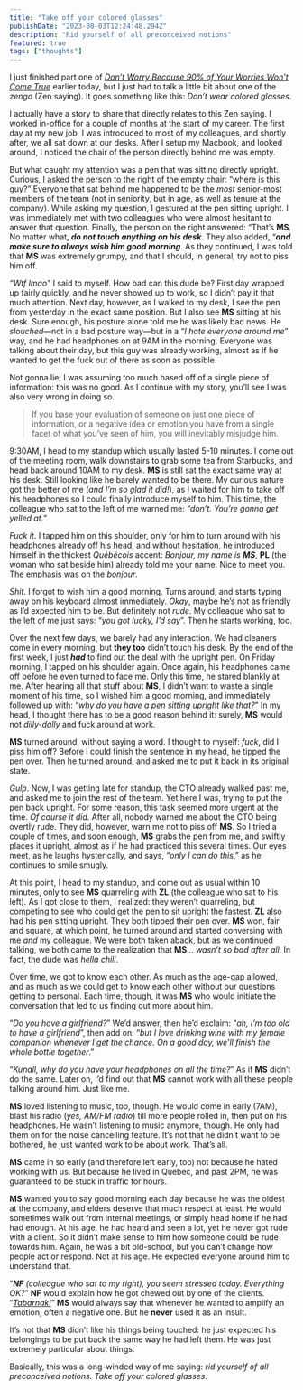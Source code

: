 ```yaml
---
title: "Take off your colored glasses"
publishDate: "2023-08-03T12:24:48.294Z"
description: "Rid yourself of all preconceived notions"
featured: true
tags: ["thoughts"]
---
```


I just finished part one of
[_Don’t Worry Because 90% of Your Worries Won’t Come True_](https://literal.club/book/shunmyo-masuno-dont-worry-because-90percent-of-your-worries-wont-come-true-idmmd)
earlier today, but I just had to talk a little bit about one of the _zengo_ (Zen
saying). It goes something like this: _Don’t wear colored glasses_.

I actually have a story to share that directly relates to this Zen saying. I
worked in-office for a couple of months at the start of my career. The first day
at my new job, I was introduced to most of my colleagues, and shortly after, we
all sat down at our desks. After I setup my Macbook, and looked around, I
noticed the chair of the person directly behind me was empty.

But what caught my attention was a pen that was sitting directly upright.
Curious, I asked the person to the right of the empty chair: “where is this
guy?” Everyone that sat behind me happened to be the _most_ senior-most members
of the team (not in seniority, but in age, as well as tenure at the company).
While asking my question, I gestured at the pen sitting upright. I was
immediately met with two colleagues who were almost hesitant to answer that
question. Finally, the person on the right answered: “That’s **MS**. No matter
what, _**do not touch anything on his desk**_. They also added, “_**and make
sure to always wish him good morning**_. As they continued, I was told that
**MS** was extremely grumpy, and that I should, in general, try not to piss him
off.

_“Wtf lmao”_ I said to myself. How bad can this dude be? First day wrapped up
fairly quickly, and he never showed up to work, so I didn’t pay it that much
attention. Next day, however, as I walked to my desk, I see the pen from
yesterday in the exact same position. But I also see **MS** sitting at his desk.
Sure enough, his posture alone told me he was likely bad news. He _slouched_—not
in a bad posture way—but in a “_I hate everyone around me_” way, and he had
headphones on at 9AM in the morning. Everyone was talking about their day, but
this guy was already working, almost as if he wanted to get the fuck out of
there as soon as possible.

Not gonna lie, I was assuming too much based off of a single piece of
information: this was no good. As I continue with my story, you’ll see I was
also very wrong in doing so.

> If you base your evaluation of someone on just one piece of information, or a
> negative idea or emotion you have from a single facet of what you’ve seen of
> him, you will inevitably misjudge him.

9:30AM, I head to my standup which usually lasted 5-10 minutes. I come out of
the meeting room, walk downstairs to grab some tea from Starbucks, and head back
around 10AM to my desk. **MS** is still sat the exact same way at his desk.
Still looking like he barely wanted to be there. My curious nature got the
better of me (_and I’m so glad it did!_), as I waited for him to take off his
headphones so I could finally introduce myself to him. This time, the colleague
who sat to the left of me warned me: “_don’t. You’re gonna get yelled at._”

_Fuck it_. I tapped him on this shoulder, only for him to turn around with his
headphones already off his head, and without hesitation, he introduced himself
in the thickest _Québécois_ accent: _Bonjour, my name is **MS**_, **PL** (the
woman who sat beside him) already told me your name. Nice to meet you. The
emphasis was on the _bonjour_.

_Shit_. I forgot to wish him a good morning. Turns around, and starts typing
away on his keyboard almost immediately. _Okay_, maybe he’s not as friendly as
I’d expected him to be. But definitely not _rude_. My colleague who sat to the
left of me just says: “_you got lucky, I’d say_”. Then he starts working, too.

Over the next few days, we barely had any interaction. We had cleaners come in
every morning, but **they too** didn’t touch his desk. By the end of the first
week, I just **_had_** to find out the deal with the upright pen. On Friday
morning, I tapped on his shoulder again. Once again, his headphones came off
before he even turned to face me. Only this time, he stared blankly at me. After
hearing all that stuff about **MS**, I didn’t want to waste a single moment of
his time, so I wished him a good morning, and immediately followed up with:
“_why do you have a pen sitting upright like that?_” In my head, I thought there
has to be a good reason behind it: surely, **MS** would not _dilly-dally_ and
fuck around at work.

**MS** turned around, without saying a word. I thought to myself: _fuck_, did I
piss him off? Before I could finish the sentence in my head, he tipped the pen
over. Then he turned around, and asked me to put it back in its original state.

_Gulp_. Now, I was getting late for standup, the CTO already walked past me, and
asked me to join the rest of the team. Yet here I was, trying to put the pen
back upright. For some reason, this task seemed more urgent at the time. _Of
course it did_. After all, nobody warned me about the CTO being overtly rude.
They did, however, warn me not to piss off **MS**. So I tried a couple of times,
and soon enough, **MS** grabs the pen from me, and swiftly places it upright,
almost as if he had practiced this several times. Our eyes meet, as he laughs
hysterically, and says, “_only I can do this_,” as he continues to smile smugly.

At this point, I head to my standup, and come out as usual within 10 minutes,
only to see **MS** quarreling with **ZL** (the colleague who sat to his left).
As I got close to them, I realized: they weren’t quarreling, but competing to
see who could get the pen to sit upright the fastest. **ZL** also had his pen
sitting upright. They both tipped their pen over. **MS** won, fair and square,
at which point, he turned around and started conversing with me _and_ my
colleague. We were both taken aback, but as we continued talking, we both came
to the realization that **MS**... _wasn’t so bad after all_. In fact, the dude
was _hella chill_.

Over time, we got to know each other. As much as the age-gap allowed, and as
much as we could get to know each other without our questions getting to
personal. Each time, though, it was **MS** who would initiate the conversation
that led to us finding out more about him.

“_Do you have a girlfriend?_” We’d answer, then he’d exclaim: “_ah, I’m too old
to have a girlfriend_”, then add on: “_but I love drinking wine with my female
companion whenever I get the chance. On a good day, we’ll finish the whole
bottle together_.”

“_Kunall, why do you have your headphones on all the time?_” As if **MS** didn’t
do the same. Later on, I’d find out that **MS** cannot work with all these
people talking around him. Just like me.

**MS** loved listening to music, too, though. He would come in early (7AM),
blast his radio (_yes, AM/FM radio_) till more people rolled in, then put on his
headphones. He wasn’t listening to music anymore, though. He only had them on
for the noise cancelling feature. It’s not that he didn’t want to be bothered,
he just wanted work to be about work. That’s all.

**MS** came in so early (and therefore left early, too) not because he hated
working with us. But because he lived in Quebec, and past 2PM, he was guaranteed
to be stuck in traffic for hours.

**MS** wanted you to say good morning each day because he was the oldest at the
company, and elders deserve that much respect at least. He would sometimes walk
out from internal meetings, or simply head home if he had had enough. At his
age, he had heard and seen a lot, yet he never got rude with a client. So it
didn’t make sense to him how someone could be rude towards him. Again, he was a
bit old-school, but you can’t change how people act or respond. Not at his age.
He expected everyone around him to understand that.

“_**NF** (colleague who sat to my right), you seem stressed today. Everything
OK?_” **NF** would explain how he got chewed out by one of the clients.
“[_Tabarnak!_](https://en.wikipedia.org/wiki/Quebec_French_profanity)” **MS**
would always say that whenever he wanted to amplify an emotion, often a negative
one. But he **never** used it as an insult.

It’s not that **MS** didn’t like his things being touched: he just expected his
belongings to be put back the same way he had left them. He was just extremely
particular about things.

Basically, this was a long-winded way of me saying: _rid yourself of all
preconceived notions. Take off your colored glasses_.
